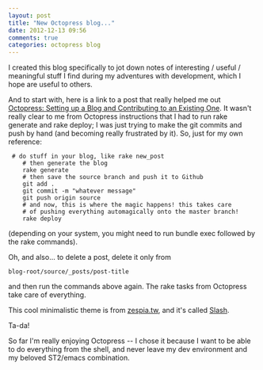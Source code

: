 ```yaml
---
layout: post
title: "New Octopress blog..."
date: 2012-12-13 09:56
comments: true
categories: octopress blog
---
```


I created this blog specifically to jot down notes of interesting / useful / meaningful stuff I find during my adventures with development, which I hope are useful to others.

And to start with, here is a link to a post that really helped me out [Octopress: Setting up a Blog and Contributing to an Existing One](http://code.dblock.org/Octopress-setting-up-a-blog-and-contributing-to-an-existing-one). It wasn't really clear to me from Octopress instructions that I had to run rake generate and rake deploy; I was just trying to make the git commits and push by hand (and becoming really frustrated by it). So, just for my own reference:

<pre><code> # do stuff in your blog, like rake new_post
	# then generate the blog
	rake generate
	# then save the source branch and push it to Github
	git add .
	git commit -m "whatever message"
	git push origin source
	# and now, this is where the magic happens! this takes care
	# of pushing everything automagically onto the master branch!
	rake deploy
</code></pre>

(depending on your system, you might need to run bundle exec followed by the rake commands).

Oh, and also... to delete a post, delete it only from <pre><code>blog-root/source/_posts/post-title</code></pre> and then run the commands above again. The rake tasks from Octopress take care of everything.

This cool minimalistic theme is from [zespia.tw](http://zespia.tw), and it's called [Slash](http://zespia.tw/Octopress-Theme-Slash/).

Ta-da!

So far I'm really enjoying Octopress -- I chose it because I want to be able to do everything from the shell, and never leave my dev environment and my beloved ST2/emacs combination.

